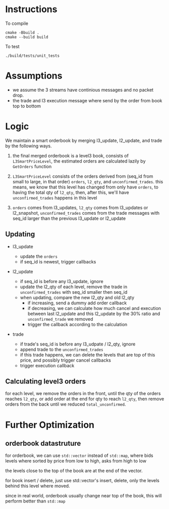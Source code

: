 # Instructions

To compile

```
cmake -Bbuild .
cmake --build build
```

To test
```
./build/tests/unit_tests
```

# Assumptions

- we assume the 3 streams have continious messages and no packet drop.
- the trade and l3 execution message where send by the order from book top to bottom

# Logic

We maintain a smart orderbook by merging l3_update, l2_update, and trade by the following ways.

1. the final merged orderbook is a level3 book, consists of `L3SmartPriceLevel`, the estimated orders are calculated lazily by `GetOrders` function

2. `L3SmartPriceLevel` consists of the orders derived from (seq_id from small to large, in that order) `orders`, `l2_qty`, and `unconfirmed_trades`. this means, we know that this level has changed from only have `orders`, to having the total qty of `l2_qty`, then, after this, we'll have `unconfirmed_trades` happens in this level
3. `orders` comes from l3_updates, `l2_qty` comes from l3_updates or l2_snapshot, `unconfirmed_trades` comes from the trade messages with seq_id larger than the previous l3_update or l2_update

## Updating
- l3_update
   - update the `orders`
   - if seq_id is newest, trigger callbacks

- l2_update
    - if seq_id is before any l3_update, ignore
    - update the l2_qty of each level, remove the trade in `unconfirmed_trades` with seq_id smaller then seq_id
    - when updating, compare the new l2_qty and old l2_qty
        - if increasing, send a dummy add order callback
        - if decreasing, we can calculate how much cancel and execution between last l2_update and this l2_update by the 30% ratio and `unconfirmed_trade` we removed
        - trigger the callback according to the calculation

- trade
    - if trade's seq_id is before any l3_udpate / l2_qty, ignore
    - append trade to the `unconfirmed_trades`
    - if this trade happens, we can delete the levels that are top of this price, and possibly trigger cancel callbacks
    - trigger execution callback

## Calculating level3 orders

for each level, we remove the orders in the front, until the qty of the orders reaches `l2_qty`, or add order at the end for qty to reach `l2_qty`, then remove orders from the back until we reduced `total_unconfirmed`.

# Further Optimization

## orderbook datastruture
for orderbook, we can use `std::vector` instead of `std::map`, where bids levels where sorted by price from low to high, asks from high to low

the levels close to the top of the book are at the end of the vector.

for book insert / delete, just use std::vector's insert, delete, only the levels behind this level where moved.

since in real world, orderbook usually change near top of the book, this will perform better than `std::map`
